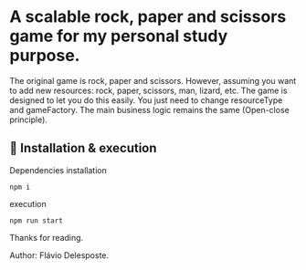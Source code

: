 # A scalable rock, paper and scissors game for my personal study purpose.

The original game is rock, paper and scissors. However, assuming you want to add new resources: rock, paper, scissors, man, lizard, etc. The game is designed to let you do this easily. You just need to change resourceType and gameFactory. The main business logic remains the same (Open-close principle).

## 🔧 Installation & execution

Dependencies installation
```
npm i
```
execution
```
npm run start
```

Thanks for reading.

Author: Flávio Delesposte.
